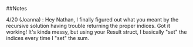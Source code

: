 ##Notes

4/20 (Joanna) : Hey Nathan, I finally figured out what you meant by the recursive solution having trouble returning the proper indices. 
Got it working! It's kinda messy, but using your Result struct, I basically "set" the indices every time I "set" the sum. 

